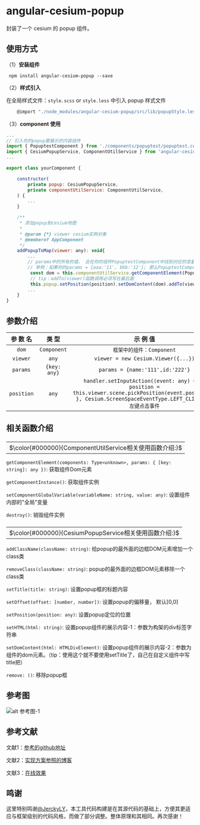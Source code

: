 # angular-cesium-popup

封装了一个 cesium 的 popup 组件。

## **使用方式**

（1）**安装组件**

` npm install angular-cesium-popup --save`

（2）**样式引入**

在全局样式文件：`style.scss` or `style.less` 中引入 popup 样式文件

```javascript
    @import "./node_modules/angular-cesium-popup/src/lib/popupStyle.less";
```

（3）**component 使用**

```javascript
...
// 引入你的popup要展示的内容组件
import { PopuptestComponent } from './components/popuptest/popuptest.component';
import { CesiumPopupService, ComponentUtilService } from 'angular-cesium-popup';
...

export class yourComponent {

    constructor(
        private popup: CesiumPopupService,
        private componentUtilService: ComponentUtilService,
    ) { 
        ...
    }

    /**
     * 添加popup到cesium地图
     *
     * @param {*} viewer cesium实例对象
     * @memberof AppComponent
     */
    addPopupToMap(viewer: any): void{
        ...
        // params中的所有的值， 会在你的组件PopuptestComponent中找到对应的变量名，并赋上对于的值
        // 举例：如果你的params = {aaa:'11', bbb:'12'}; 那么PopuptestComponent这个组件，在你初始化构建完成后就必须声明出来aaa变量和bbb变量。所以一般建议params中只传入id参数，在组件内部的OnInit事件中写请求详情接口内容的操作。
         const dom = this.componentUtilService.getComponentElement(PopuptestComponent, params);
         // tip：addTo(viewer)函数调用必须写在最后面
         this.popup.setPosition(position).setDomContent(dom).addTo(viewer);
        ...
    }
}
```

## **参数介绍**
| 参  数  名  | 类 型  | 示 例 值 |
| :---------:| :---: | :-----: |
| `dom` | `Component` |  `框架中的组件：Component` |
| `viewer` | `any` | `viewer = new Cesium.Viewer({...})` |
| `params` | `{key: any}` | `params = {name:'111',id:'222'}` |
| `position` | `any` | `handler.setInputAction((event: any) => { position = this.viewer.scene.pickPosition(event.position);                 }, Cesium.ScreenSpaceEventType.LEFT_CLICK) // 左键点击事件` |

## **相关函数介绍**
### **<table><tr><td bgcolor=#f8f8f8>$\color{#000000}{ComponentUtilService相关使用函数介绍:}$</td></tr></table>**
`getComponentElement(components: Type<unknown>, params: { [key: string]: any })`: 获取组件Dom元素 

`getComponentInstance()`: 获取组件实例

`setComponentGlobalVariable(variableName: string, value: any)`: 设置组件内部的"全局"变量

`destroy()`: 销毁组件实例
### **<table><tr><td bgcolor=#f8f8f8>$\color{#000000}{CesiumPopupService相关使用函数介绍:}$</td></tr></table>**

`addClassName(className: string)`: 给popup的最外面的边框DOM元素增加一个class类

`removeClass(className: string)`: popup的最外面的边框DOM元素移除一个class类

`setTitle(title: string)`: 设置popup框的标题内容

`setOffset(offset: [number, number])`: 设置popup的偏移量， 默认[0,0]

`setPosition(position: any)`: 设置popup定位的位置

`setHTML(html: string)`: 设置popup组件的展示内容-1：参数为构架的div标签字符串

`setDomContent(html: HTMLDivElement)`: 设置popup组件的展示内容-2：参数为组件的dom元素。（tip：使用这个就不要使用setTitle了，自己在自定义组件中写title把）

`remove: ()`: 移除popup框



## **参考图**

![alt 参考图-1](https://obohe.com/i/2022/01/28/udemgn.jpg)

## **参考文献**
文献1：[参考的github地址](https://github.com/JerckyLY/cesium-demo-view/tree/6108023ccb0207903a860f5dafffdf59cc2927ce)

文献2：[实现方案参照的博客](https://jercky.top/2020/10/22/Cesium%E5%85%A5%E9%97%A8-4/)

文献3：[在线效果](http://jerckly.gitee.io/cesium-view/#)

## **鸣谢**
这里特别鸣谢[@JerckyLY](https://github.com/JerckyLY/cesium-demo-view/tree/6108023ccb0207903a860f5dafffdf59cc2927ce)，本工具代码构建是在其源代码的基础上，方便其更适应与框架级别的代码风格，而做了部分调整。整体原理和其相同。再次感谢！
